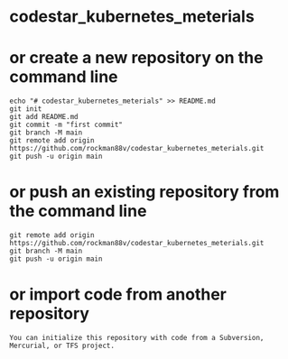# codestar_kubernetes_meterials
# or create a new repository on the command line
```
echo "# codestar_kubernetes_meterials" >> README.md
git init
git add README.md
git commit -m "first commit"
git branch -M main
git remote add origin https://github.com/rockman88v/codestar_kubernetes_meterials.git
git push -u origin main
```
# or push an existing repository from the command line
```
git remote add origin https://github.com/rockman88v/codestar_kubernetes_meterials.git
git branch -M main
git push -u origin main
```
# or import code from another repository
```
You can initialize this repository with code from a Subversion, Mercurial, or TFS project.
```

